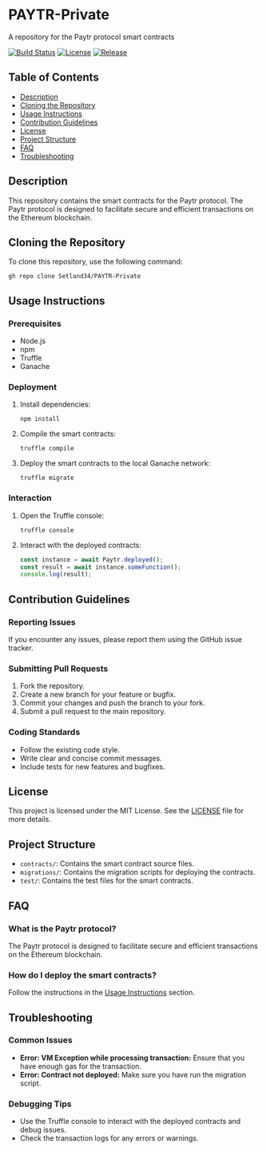 # PAYTR-Private
A repository for the Paytr protocol smart contracts

[![Build Status](https://img.shields.io/badge/build-passing-brightgreen)](https://github.com/Setland34/PAYTR-Private/actions)
[![License](https://img.shields.io/badge/license-MIT-blue)](LICENSE)
[![Release](https://img.shields.io/badge/release-v1.0.0-blue)](https://github.com/Setland34/PAYTR-Private/releases)

## Table of Contents
- [Description](#description)
- [Cloning the Repository](#cloning-the-repository)
- [Usage Instructions](#usage-instructions)
- [Contribution Guidelines](#contribution-guidelines)
- [License](#license)
- [Project Structure](#project-structure)
- [FAQ](#faq)
- [Troubleshooting](#troubleshooting)

## Description
This repository contains the smart contracts for the Paytr protocol. The Paytr protocol is designed to facilitate secure and efficient transactions on the Ethereum blockchain.

## Cloning the Repository
To clone this repository, use the following command:
```
gh repo clone Setland34/PAYTR-Private
```

## Usage Instructions
### Prerequisites
- Node.js
- npm
- Truffle
- Ganache

### Deployment
1. Install dependencies:
   ```
   npm install
   ```
2. Compile the smart contracts:
   ```
   truffle compile
   ```
3. Deploy the smart contracts to the local Ganache network:
   ```
   truffle migrate
   ```

### Interaction
1. Open the Truffle console:
   ```
   truffle console
   ```
2. Interact with the deployed contracts:
   ```javascript
   const instance = await Paytr.deployed();
   const result = await instance.someFunction();
   console.log(result);
   ```

## Contribution Guidelines
### Reporting Issues
If you encounter any issues, please report them using the GitHub issue tracker.

### Submitting Pull Requests
1. Fork the repository.
2. Create a new branch for your feature or bugfix.
3. Commit your changes and push the branch to your fork.
4. Submit a pull request to the main repository.

### Coding Standards
- Follow the existing code style.
- Write clear and concise commit messages.
- Include tests for new features and bugfixes.

## License
This project is licensed under the MIT License. See the [LICENSE](LICENSE) file for more details.

## Project Structure
- `contracts/`: Contains the smart contract source files.
- `migrations/`: Contains the migration scripts for deploying the contracts.
- `test/`: Contains the test files for the smart contracts.

## FAQ
### What is the Paytr protocol?
The Paytr protocol is designed to facilitate secure and efficient transactions on the Ethereum blockchain.

### How do I deploy the smart contracts?
Follow the instructions in the [Usage Instructions](#usage-instructions) section.

## Troubleshooting
### Common Issues
- **Error: VM Exception while processing transaction:** Ensure that you have enough gas for the transaction.
- **Error: Contract not deployed:** Make sure you have run the migration script.

### Debugging Tips
- Use the Truffle console to interact with the deployed contracts and debug issues.
- Check the transaction logs for any errors or warnings.
